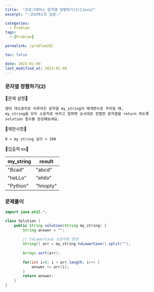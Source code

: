 ```yaml
---
title:  "프로그래머스 문자열 정렬하기(2)[Java]"
excerpt: "✨코딩테스트 입문✨"

categories:
  - Problem
tags:
  - [Problem]

permalink: /problem28/

toc: false

date: 2023-01-09
last_modified_at: 2023-01-09
---
```

### 문자열 정렬하기(2)

💫문제 설명💫

```
영어 대소문자로 이루어진 문자열 my_string이 매개변수로 주어질 때, 
my_string을 모두 소문자로 바꾸고 알파벳 순서대로 정렬한 문자열을 return 하도록 solution 함수를 완성해보세요.
```

💫제한사항💫

```
0 < my_string 길이 < 100
```

💫입출력 ex💫

|my_string|result|
|------|---|
|"Bcad"|"abcd"|
|"heLLo"|"ehllo"|
|"Python"|"hnopty"|

### 문제풀이

```java
import java.util.*;

class Solution {
    public String solution(String my_string) {
        String answer = "";
        
        // toLowerCase 소문자로 변경
        String[] arr = my_string.toLowerCase().split(""); 
        
        Arrays.sort(arr);
        
        for(int i=0; i < arr.length; i++) {
            answer += arr[i];
        }
        return answer;
    }
}
```
